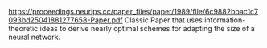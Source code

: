 https://proceedings.neurips.cc/paper_files/paper/1989/file/6c9882bbac1c7093bd25041881277658-Paper.pdf
Classic Paper that uses information-theoretic ideas to derive nearly optimal schemes for adapting the size of a neural network.

